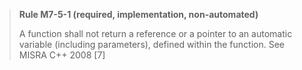 > **Rule M7-5-1 (required, implementation, non-automated)**
>
> A function shall not return a reference or a pointer to an automatic
> variable (including parameters), defined within the function.
> See MISRA C++ 2008 [7]
